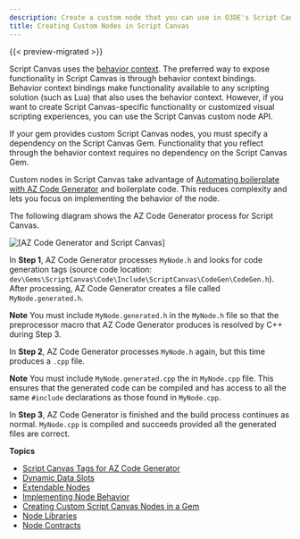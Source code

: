 ```yaml
---
description: Create a custom node that you can use in O3DE's Script Canvas.
title: Creating Custom Nodes in Script Canvas
---
```


{{< preview-migrated >}}

Script Canvas uses the [behavior context](/docs/userguide/components/entity-system-reflection-behavior-context.md). The preferred way to expose functionality in Script Canvas is through behavior context bindings. Behavior context bindings make functionality available to any scripting solution \(such as Lua\) that also uses the behavior context. However, if you want to create Script Canvas-specific functionality or customized visual scripting experiences, you can use the Script Canvas custom node API.

If your gem provides custom Script Canvas nodes, you must specify a dependency on the Script Canvas Gem. Functionality that you reflect through the behavior context requires no dependency on the Script Canvas Gem.

Custom nodes in Script Canvas take advantage of [Automating boilerplate with AZ Code Generator](/docs/user-guide/engine/codegen/intro.md) and boilerplate code. This reduces complexity and lets you focus on implementing the behavior of the node.

The following diagram shows the AZ Code Generator process for Script Canvas.

![\[AZ Code Generator and Script Canvas\]](/images/user-guide/scripting/script-canvas/script-canvas-custom-nodes-1.png)

In **Step 1**, AZ Code Generator processes `MyNode.h` and looks for code generation tags \(source code location: `dev\Gems\ScriptCanvas\Code\Include\ScriptCanvas\CodeGen\CodeGen.h`\). After processing, AZ Code Generator creates a file called `MyNode.generated.h`.

**Note**
You must include `MyNode.generated.h` in the `MyNode.h` file so that the preprocessor macro that AZ Code Generator produces is resolved by C++ during Step 3.

In **Step 2**, AZ Code Generator processes `MyNode.h` again, but this time produces a `.cpp` file.

**Note**
You must include `MyNode.generated.cpp` the in `MyNode.cpp` file. This ensures that the generated code can be compiled and has access to all the same `#include` declarations as those found in `MyNode.cpp`.

In **Step 3**, AZ Code Generator is finished and the build process continues as normal. `MyNode.cpp` is compiled and succeeds provided all the generated files are correct.

**Topics**
+ [Script Canvas Tags for AZ Code Generator](/docs/user-guide/engine/scripting/script-canvas/tags.md)
+ [Dynamic Data Slots](/docs/user-guide/scripting/script-canvas/custom-nodes-dynamic-data.md)
+ [Extendable Nodes](/docs/user-guide/engine/scripting/script-canvas/extensions.md)
+ [Implementing Node Behavior](/docs/userguide/scripting/scriptcanvas/custom-nodes-implementing-behavior.md)
+ [Creating Custom Script Canvas Nodes in a Gem](/docs/userguide/scripting/scriptcanvas/custom-nodes-gem.md)
+ [Node Libraries](/docs/user-guide/engine/scripting/script-canvas/node-libraries.md)
+ [Node Contracts](/docs/userguide/scripting/scriptcanvas/custom-nodes-node-contracts.md)
